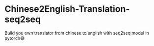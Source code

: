 # Chinese2English-Translation-seq2seq
Build you own translator from chinese to english with seq2seq model in pytorch😄

